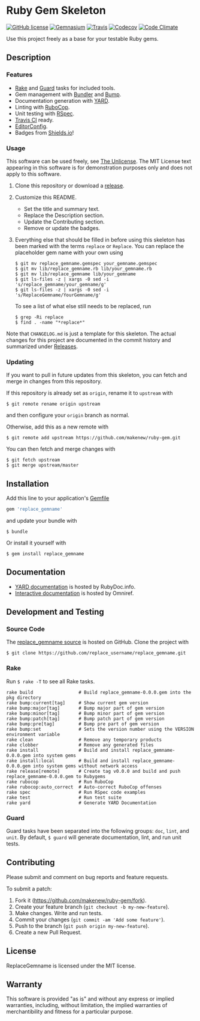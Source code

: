 # Ruby Gem Skeleton

<!--
[![Gem](https://img.shields.io/gem/v/replace_gemname.svg)](https://rubygems.org/gems/replace_gemname)
-->
[![GitHub license](https://img.shields.io/github/license/makenew/ruby-gem.svg)](./LICENSE.txt)
[![Gemnasium](https://img.shields.io/gemnasium/makenew/ruby-gem.svg)](https://gemnasium.com/makenew/ruby-gem)
[![Travis](https://img.shields.io/travis/makenew/ruby-gem.svg)](https://travis-ci.org/makenew/ruby-gem)
[![Codecov](https://img.shields.io/codecov/c/github/makenew/ruby-gem.svg)](https://codecov.io/github/makenew/ruby-gem)
[![Code Climate](https://img.shields.io/codeclimate/github/makenew/ruby-gem.svg)](https://codeclimate.com/github/makenew/ruby-gem)

Use this project freely as a base for your testable Ruby gems.

## Description

### Features

* [Rake] and [Guard] tasks for included tools.
* Gem management with [Bundler] and [Bump].
* Documentation generation with [YARD].
* Linting with [RuboCop].
* Unit testing with [RSpec].
* [Travis CI] ready.
* [EditorConfig].
* Badges from [Shields.io]!

[Bump]: https://github.com/gregorym/bump
[Bundler]: http://bundler.io/
[EditorConfig]: http://editorconfig.org/
[Guard]: http://guardgem.org/
[Rake]: https://github.com/jimweirich/rake
[RSpec]: http://rspec.info/
[RuboCop]: https://github.com/bbatsov/rubocop
[Shields.io]: http://shields.io/
[Travis CI]: https://travis-ci.org/
[YARD]: http://yardoc.org/index.html

### Usage

This software can be used freely, see [The Unlicense].
The MIT License text appearing in this software is for
demonstration purposes only and does not apply to this software.

1. Clone this repository or download a [release][Releases].

2. Customize this README.
   - Set the title and summary text.
   - Replace the Description section.
   - Update the Contributing section.
   - Remove or update the badges.

3. Everything else that should be filled in before using this skeleton
   has been marked with the terms `replace` or `Replace`.
   You can replace the placeholder gem name with your own using

   ```
   $ git mv replace_gemname.gemspec your_gemname.gemspec
   $ git mv lib/replace_gemname.rb lib/your_gemname.rb
   $ git mv lib/replace_gemname lib/your_gemname
   $ git ls-files -z | xargs -0 sed -i 's/replace_gemname/your_gemname/g'
   $ git ls-files -z | xargs -0 sed -i 's/ReplaceGemname/YourGemname/g'
   ```

   To see a list of what else still needs to be replaced, run

   ```
   $ grep -Ri replace
   $ find . -name "*replace*"
   ```

Note that `CHANGELOG.md` is just a template for this skeleton.
The actual changes for this project are documented in the commit history
and summarized under [Releases].

[Releases]: https://github.com/makenew/ruby-gem/releases
[The Unlicense]: http://unlicense.org/UNLICENSE

### Updating

If you want to pull in future updates from this skeleton,
you can fetch and merge in changes from this repository.

If this repository is already set as `origin`,
rename it to `upstream` with

```
$ git remote rename origin upstream
```

and then configure your `origin` branch as normal.

Otherwise, add this as a new remote with

```
$ git remote add upstream https://github.com/makenew/ruby-gem.git
```

You can then fetch and merge changes with

```
$ git fetch upstream
$ git merge upstream/master
```

## Installation

Add this line to your application's [Gemfile][Bundler]

```ruby
gem 'replace_gemname'
```

and update your bundle with

```
$ bundle
```

Or install it yourself with

```
$ gem install replace_gemname
```

[Bundler]: http://bundler.io/

## Documentation

- [YARD documentation][RubyDoc] is hosted by RubyDoc.info.
- [Interactive documentation][Omniref] is hosted by Omniref.

[RubyDoc]: http://www.rubydoc.info/gems/replace_gemname
[Omniref]: https://www.omniref.com/ruby/gems/replace_gemname

## Development and Testing

### Source Code

The [replace_gemname source] is hosted on GitHub.
Clone the project with

```
$ git clone https://github.com/replace_username/replace_gemname.git
```

[replace_gemname source]: https://github.com/replace_username/replace_gemname

### Rake

Run `$ rake -T` to see all Rake tasks.

```
rake build                 # Build replace_gemname-0.0.0.gem into the pkg directory
rake bump:current[tag]     # Show current gem version
rake bump:major[tag]       # Bump major part of gem version
rake bump:minor[tag]       # Bump minor part of gem version
rake bump:patch[tag]       # Bump patch part of gem version
rake bump:pre[tag]         # Bump pre part of gem version
rake bump:set              # Sets the version number using the VERSION environment variable
rake clean                 # Remove any temporary products
rake clobber               # Remove any generated files
rake install               # Build and install replace_gemname-0.0.0.gem into system gems
rake install:local         # Build and install replace_gemname-0.0.0.gem into system gems without network access
rake release[remote]       # Create tag v0.0.0 and build and push replace_gemname-0.0.0.gem to Rubygems
rake rubocop               # Run RuboCop
rake rubocop:auto_correct  # Auto-correct RuboCop offenses
rake spec                  # Run RSpec code examples
rake test                  # Run test suite
rake yard                  # Generate YARD Documentation
```

### Guard

Guard tasks have been separated into the following groups:
`doc`, `lint`, and `unit`.
By default, `$ guard` will generate documentation, lint, and run unit tests.

## Contributing

Please submit and comment on bug reports and feature requests.

To submit a patch:

1. Fork it (https://github.com/makenew/ruby-gem/fork).
2. Create your feature branch (`git checkout -b my-new-feature`).
3. Make changes. Write and run tests.
4. Commit your changes (`git commit -am 'Add some feature'`).
5. Push to the branch (`git push origin my-new-feature`).
6. Create a new Pull Request.

## License

ReplaceGemname is licensed under the MIT license.

## Warranty

This software is provided "as is" and without any express or
implied warranties, including, without limitation, the implied
warranties of merchantibility and fitness for a particular
purpose.
